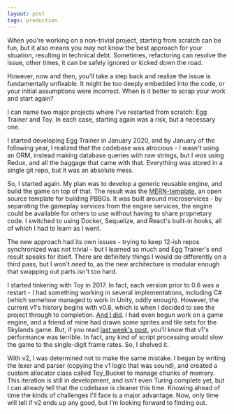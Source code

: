 ```yaml
---
layout: post
tags: production
---
```


When you're working on a non-trivial project, starting from scratch can be fun, but it also means you may not know the best approach for your situation, resulting in technical debt. Sometimes, refactoring can resolve the issue, other times, it can be safely ignored or kicked down the road.

However, now and then, you'll take a step back and realize the issue is fundamentally unfixable. It might be too deeply embedded into the code, or your initial assumptions were incorrect. When is it better to scrap your work and start again?

<!--more-->

I can name two major projects where I've restarted from scratch: Egg Trainer and Toy. In each case, starting again was a risk, but a necessary one.

I started developing Egg Trainer in January 2020, and by January of the following year, I realized that the codebase was atrocious - I wasn't using an ORM, instead making database queries with raw strings, but I *was* using Redux, and all the baggage that came with that. Everything was stored in a single git repo, but it was an absolute mess.

So, I started again. My plan was to develop a generic reusable engine, and build the game on top of that. The result was the [MERN-template](https://github.com/krgamestudios/MERN-template), an open source template for building PBBGs. It was built around microservices - by separating the gameplay services from the engine services, the engine could be available for others to use without having to share proprietary code. I switched to using Docker, Sequelize, and React's built-in hooks, all of which I had to learn as I went.

The new approach had its own issues - trying to keep 12-ish repos synchronized was not trivial - but I learned so much and Egg Trainer's end result speaks for itself. There are definitely things I would do differently on a third pass, but I won't *need* to, as the new architecture is modular enough that swapping out parts isn't too hard.

I started tinkering with Toy in 2017. In fact, each version prior to 0.6 was a restart - I had something working in several implementations, including C# (which somehow managed to work in Unity, oddly enough). However, the current v1's history begins with v0.6, which is when I decided to see the project through to completion. [And I did](https://github.com/Ratstail91/Toy/releases/tag/v1.3.2). I had even begun work on a game engine, and a friend of mine had drawn some sprites and tile sets for the Skylands game. But, if you read [last week's post](/posts/2024-10-28-game-plan), you'll know that v1's performance was terrible. In fact, any kind of script processing would slow the game to the single-digit frame rates. So, I shelved it.

With v2, I was determined not to make the same mistake. I began by writing the lexer and parser (copying the v1 logic that was sound), and created a custom allocator class called Toy_Bucket to manage chunks of memory. This iteration is still in development, and isn't even Turing complete yet, but I can already tell that the codebase is cleaner this time. Knowing ahead of time the kinds of challenges I'll face is a major advantage. Now, only time will tell if v2 ends up any good, but I'm looking forward to finding out.


